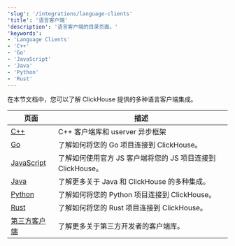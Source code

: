 ```yaml
---
'slug': '/integrations/language-clients'
'title': '语言客户端'
'description': '语言客户端的目录页面。'
'keywords':
- 'Language Clients'
- 'C++'
- 'Go'
- 'JavaScript'
- 'Java'
- 'Python'
- 'Rust'
---
```


在本节文档中，您可以了解 ClickHouse 提供的多种语言客户端集成。

| 页面                                                                   | 描述                                                                              |
|------------------------------------------------------------------------|----------------------------------------------------------------------------------|
| [C++](/interfaces/cpp)                                          | C++ 客户端库和 userver 异步框架                                                  |
| [Go](/integrations/go)                                          | 了解如何将您的 Go 项目连接到 ClickHouse。                                         |
| [JavaScript](/integrations/javascript)                          | 了解如何使用官方 JS 客户端将您的 JS 项目连接到 ClickHouse。                      |
| [Java](/integrations/java)                                      | 了解更多关于 Java 和 ClickHouse 的多种集成。                                     |
| [Python](/integrations/python)                                  | 了解如何将您的 Python 项目连接到 ClickHouse。                                   |
| [Rust](/integrations/rust)                                      | 了解如何将您的 Rust 项目连接到 ClickHouse。                                     |
| [第三方客户端](/interfaces/third-party/client-libraries) | 了解更多关于第三方开发者的客户端库。                                            |
